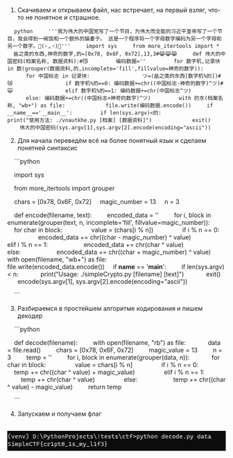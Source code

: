 1. Скачиваем и открываем файл, нас встречает, на первый взляг, что-то не понятное и страшное.

    ```python
    '''我为伟大的中国党写了一个节目，为伟大而全能的习近平皇帝写了一个节目，我会得到一碗饭和一个额外的猫妻子。 这是一个程序将一个字母数字编码为另一个字母和另一个数字。🍚(˃ᆺ˂)🍚'''
    import sys
    from more_itertools import *
    盐之类的东西,神奇的数字,的=[0x78, 0x6F, 0x72],13,3#😹😹😹
    def 伟大的中国密码(档案名称, 数据资料):#😼
        编码数据=''
        for 数字机,记录块 in 数(grouper(数据资料,的,incomplete='fill',fillvalue=神奇的数字)):
            for 中国标志 in 记录块:
                ツ=(盐之类的东西[数字机%的])#😿
                if 数字机%的==0: 编码数据+=chr((中国标志-神奇的数字)^ツ)#🙀
                elif 数字机%的==1: 编码数据+=chr(中国标志^ツ)
                else: 编码数据+=chr((中国标志+神奇的数字)^ツ)
        with 的东(档案名称, "wb+") as file:
            file.write(编码数据.encode())
    if __name__=='__main__':
        if len(sys.argv)<的:
            print("使用方法: ./vnautkhe.py [档案] [数据资料]")
            exit()
        伟大的中国密码(sys.argv[1],sys.argv[2].encode(encoding="ascii"))
    ```

2. Для начала переведём всё на более понятный язык и сделаем понятней синтаксис

    ```python

    import sys

    from more_itertools import grouper

    chars = [0x78, 0x6F, 0x72]
    magic_number = 13
    n = 3

    def encode(filename, text):
        encoded_data = ''
        for i, block in enumerate(grouper(text, n, incomplete='fill', fillvalue=magic_number)):
            for char in block:
                value = (chars[i % n])
                if i % n == 0:
                    encoded_data += chr((char - magic_number) ^ value)
                elif i % n == 1:
                    encoded_data += chr(char ^ value)
                else:
                    encoded_data += chr((char + magic_number) ^ value)
        with open(filename, "wb+") as file:
            file.write(encoded_data.encode())
    if __name__ == '__main__':
        if len(sys.argv) < n:
            print("Usage: ./simpleCrypto.py [filename] [text]")
            exit()
        encode(sys.argv[1], sys.argv[2].encode(encoding="ascii"))

    ```

3. Разбираемся в простейшем алгоритме кодирования и пишем декодер

    ```python

    def decode(filename):
        with open(filename, "rb") as file:
            data = file.read()
        chars = [0x78, 0x6F, 0x72]
        magic_value = 13
        n = 3
        temp = ''
        for i, block in enumerate(grouper(data, n)):
            for char in block:
                value = chars[i % n]
                if i % n == 0:
                    temp += chr((char ^ value) + magic_value)
                elif i % n == 1:
                    temp += chr(char ^ value)
                else:
                    temp += chr((char ^ value) - magic_value)
        return temp

    ```

4. Запускаем и получаем флаг

    ![flag](image.png)